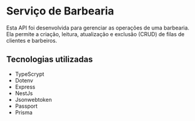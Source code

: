 # Serviço de Barbearia

Esta API foi desenvolvida para gerenciar as operações de uma barbearia. Ela permite a criação, leitura, atualização e exclusão (CRUD) de filas de clientes e barbeiros.

## Tecnologias utilizadas

- TypeScrypt
- Dotenv
- Express
- NestJs
- Jsonwebtoken
- Passport
- Prisma
